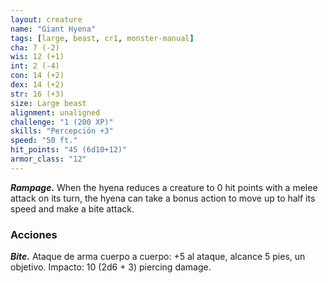 ```yaml
---
layout: creature
name: "Giant Hyena"
tags: [large, beast, cr1, monster-manual]
cha: 7 (-2)
wis: 12 (+1)
int: 2 (-4)
con: 14 (+2)
dex: 14 (+2)
str: 16 (+3)
size: Large beast
alignment: unaligned
challenge: "1 (200 XP)"
skills: "Percepción +3"
speed: "50 ft."
hit_points: "45 (6d10+12)"
armor_class: "12"
---
```


***Rampage.*** When the hyena reduces a creature to 0 hit points with a melee attack on its turn, the hyena can take a bonus action to move up to half its speed and make a bite attack.

### Acciones

***Bite.*** Ataque de arma cuerpo a cuerpo: +5 al ataque, alcance 5 pies, un objetivo. Impacto: 10 (2d6 + 3) piercing damage.